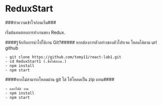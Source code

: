 # ReduxStart

###ทำความเข้าใจก่อนเริ่ม###

เริ่มต้นทดสอบการทำงานของ Redux.

####รู้จักกับการนำไปใช้งาน Git?#####
หากต้องการตัวอย่างของตัวโปรเจค โหลดได้ตาม url github

```
- git clone https://github.com/tomy11/react-lab1.git
- cd ReduxStart1 (.ชื่อไฟล์งาน.)
- npm install
- npm start
```

####หากไม่สามารถโหลดผ่าน git ได้ ให้โหลดเป็น zip แทน####

```
- แตกไฟล์ งาน
- npm install
- npm start
```
